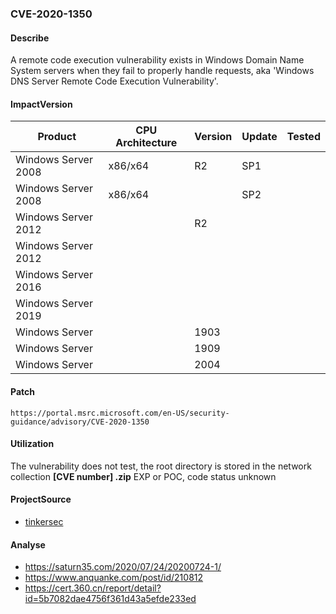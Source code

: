 ###  CVE-2020-1350

#### Describe

A remote code execution vulnerability exists in Windows Domain Name System servers when they fail to properly handle requests, aka 'Windows DNS Server Remote Code Execution Vulnerability'.

#### ImpactVersion

| Product             | CPU Architecture | Version | Update | Tested |
| ------------------- | ---------------- | ------- | ------ | ------ |
| Windows Server 2008 | x86/x64          | R2      | SP1    |        |
| Windows Server 2008 | x86/x64          |         | SP2    |        |
| Windows Server 2012 |                  | R2      |        |        |
| Windows Server 2012 |                  |         |        |        |
| Windows Server 2016 |                  |         |        |        |
| Windows Server 2019 |                  |         |        |        |
| Windows Server      |                  | 1903    |        |        |
| Windows Server      |                  | 1909    |        |        |
| Windows Server      |                  | 2004    |        |        |

#### Patch

```
https://portal.msrc.microsoft.com/en-US/security-guidance/advisory/CVE-2020-1350
```

#### Utilization

The vulnerability does not test, the root directory is stored in the network collection **[CVE number] .zip** EXP or POC, code status unknown

#### ProjectSource

- [tinkersec](https://github.com/tinkersec/cve-2020-1350)

#### Analyse

- https://saturn35.com/2020/07/24/20200724-1/ 
- https://www.anquanke.com/post/id/210812 
- https://cert.360.cn/report/detail?id=5b7082dae4756f361d43a5efde233ed



